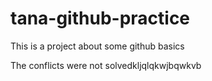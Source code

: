 # tana-github-practice

This is a project about some github basics

The conflicts were not solvedkljqlqkwjbqwkvb
